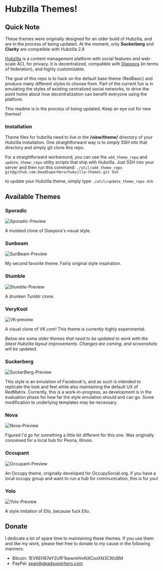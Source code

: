 Hubzilla Themes!
================

## Quick Note 
These themes were originally designed for an older build of Hubzilla, and are in the process of being updated.
At the moment, only __Suckerberg__ and __Clarity__ are compatible with Hubzilla 2.8

[Hubzilla](http://hubzilla.org) is a content management platform with social features and web-scale ACL for privacy. It is decentralized, compatible with [Diaspora](https://diasporafoundation.org) (in terms of federation), and highly customizable.

The goal of this repo is to hack on the default base theme (RedBasic) and produce many different styles to choose from. Part of the current fun is in emulating the styles of existing centralized social networks, to drive the point home about how decentralization can benefit everyone using the platform.

This readme is in the process of being updated. Keep an eye out for new themes!


### Installation
Theme files for hubzilla need to live in the __/view/theme/__ directory of your
Hubzilla installation. One straightforward way is to simply SSH into that directory
and simply git clone this repo.

For a straightforward workaround, you can use the `add_theme_repo` and
`update_theme_repo` utility scripts that ship with Hubzilla. Just SSH into your
server and then run this command:
`./util/add_theme_repo git@github.com:DeadSuperHero/hubzilla-themes.git dsh`

to update your Hubzilla theme, simply type `./util/update_theme_repo dsh`


## Available Themes


### Sporadic
![Sporadic-Preview](https://github.com/DeadSuperHero/hubzilla-themes/blob/master/sporadic/img/screenshot.jpg)

A mutated clone of Diaspora's visual style.


### Sunbeam
![SunBeam-Preview](https://github.com/DeadSuperHero/hubzilla-themes/blob/master/sunbeam/img/screenshot.jpg)

My second favorite theme. Fairly original style inspiration.


### Stumble
![Stumble-Preview](https://github.com/DeadSuperHero/hubzilla-themes/blob/master/stumble/img/screenshot.jpg)

A drunken Tumblr clone.



### VeryKool
![VK-preview](https://github.com/DeadSuperHero/hubzilla-themes/blob/master/verykool/img/screenshot.jpg)

A visual clone of VK.com! This theme is currently highly experimental.


_Below are some older themes that need to be updated to work with the latest Hubzilla layout improvements. Changes are coming, and screenshots will be updated._

### Suckerberg
![SuckerBerg-Preview](https://github.com/DeadSuperHero/hubzilla-themes/blob/master/suckerberg/img/screenshot.jpg)

This style is an emulation of Facebook's, and as such is intended to replicate the look and feel while also maintaining the default UX of RedMatrix. Currently, this is a work-in-progress, as development is in the evaluation phase for how far the style emulation should and can go. Some modification to underlying templates may be necessary.


### Nova
![Nova-Preview](https://github.com/DeadSuperHero/hubzilla-themes/blob/master/nova/img/screenshot.jpg)

Figured I'd go for something a little bit different for this one. Was originally conceived for a local hub for Peoria, Illinois.



### Occupant
![Occupant-Preview](https://github.com/DeadSuperHero/hubzilla-themes/blob/master/occupant/img/screenshot.jpg)

An Occupy theme, originally developed for OccupySocial.org. If you have a local occupy group and want to run a hub for communication, this is for you!


### Yolo
![Yolo-Preview](https://github.com/DeadSuperHero/hubzilla-themes/blob/master/yolo/img/screenshot.jpg)

A style imitation of Ello, because fuck Ello.


## Donate

I dedicate a lot of spare time to maintaining these themes. If you use them and like my work, please feel free to donate to my cause in the following manners:

* Bitcoin: 1EV6EH67eY2UfF1kewmHmNXCsoXN3CWzBM
* PayPal: sean@deadsuperhero.com
